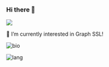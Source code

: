 ### Hi there 👋 
![](https://komarev.com/ghpvc/?username=LirongWu&label=PROFILE+VIEWS)


 🌱 I’m currently interested in Graph SSL!

![bio](https://github-readme-stats.vercel.app/api?username=LirongWu&show_icons=true&&hide=prs,issues)

![lang](https://github-readme-stats.vercel.app/api/top-langs/?username=LirongWu&layout=compact)
